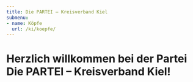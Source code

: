 ```yaml
---
title: Die PARTEI – Kreisverband Kiel
submenu:
- name: Köpfe
  url: /ki/koepfe/
---
```


# Herzlich willkommen bei der Partei Die PARTEI &ndash; Kreisverband Kiel!


